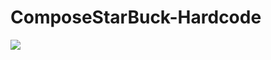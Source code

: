 # ComposeStarBuck-Hardcode

![](https://github.com/fajarazay/ComposeStarBuck-Hardcode/blob/master/screenshot/untitled.gif)
